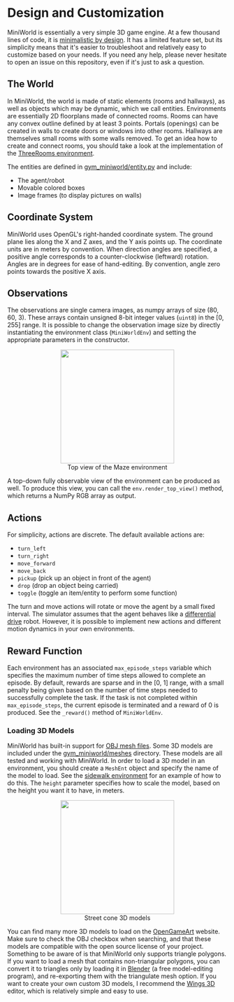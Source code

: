 # Design and Customization

MiniWorld is essentially a very simple 3D game engine. At a few thousand lines of code, it is [minimalistic by design](https://pointersgonewild.com/2018/02/18/minimalism-in-programming/). It has a limited feature set, but its simplicity means that it's easier to troubleshoot and relatively easy to customize based on your needs. If you need any help, please never hesitate to open an issue on this repository, even if it's just to ask a question.

## The World

In MiniWorld, the world is made of static elements (rooms and hallways), as well as objects which may be dynamic, which we call entities. Environments are essentially 2D floorplans made of connected rooms. Rooms can have any convex outline defined by at least 3 points. Portals (openings) can be created in walls to create doors or windows into other rooms. Hallways are themselves small rooms with some walls removed. To get an idea how to create and connect rooms, you should take a look at the implementation of the [ThreeRooms environment](/gym_miniworld/envs/threerooms.py).

The entities are defined in [gym_miniworld/entity.py](/gym_miniworld/entity.py) and include:

- The agent/robot
- Movable colored boxes
- Image frames (to display pictures on walls)

## Coordinate System

MiniWorld uses OpenGL's right-handed coordinate system. The ground plane lies along the X and Z axes, and the Y axis points up. The coordinate units are in meters by convention. When direction angles are specified, a positive angle corresponds to a counter-clockwise (leftward) rotation. Angles are in degrees for ease of hand-editing. By convention, angle zero points towards the positive X axis.

## Observations

The observations are single camera images, as numpy arrays of size (80, 60, 3). These arrays contain unsigned 8-bit integer values (`uint8`) in the [0, 255] range. It is possible to change the observation image size by directly instantiating the environment class (`MiniWorldEnv`) and setting the appropriate parameters in the constructor.

<p align="center">
<img src="/images/maze_top_view.jpg" width=260></img><br>
Top view of the Maze environment
</p>

A top-down fully observable view of the environment can be produced as well. To produce this view, you can call the `env.render_top_view()` method, which returns a NumPy RGB array as output.

## Actions

For simplicity, actions are discrete. The default available actions are:
- `turn_left`
- `turn_right`
- `move_forward`
- `move_back`
- `pickup` (pick up an object in front of the agent)
- `drop` (drop an object being carried)
- `toggle` (toggle an item/entity to perform some function)

The turn and move actions will rotate or move the agent by a small fixed interval. The simulator assumes that the agent behaves like a [differential drive](https://groups.csail.mit.edu/drl/courses/cs54-2001s/diffdrive.html) robot. However, it is possible to implement new actions and different motion dynamics in your own environments.

## Reward Function

Each environment has an associated `max_episode_steps` variable which specifies the maximum number of time steps allowed to complete an episode. By default, rewards are sparse and in the [0, 1] range, with a small penalty being given based on the number of time steps needed to successfully complete the task. If the task is not completed within `max_episode_steps`, the current episode is terminated and a reward of 0 is produced. See the `_reward()` method of `MiniWorldEnv`.

### Loading 3D Models

MiniWorld has built-in support for [OBJ mesh files](https://en.wikipedia.org/wiki/Wavefront_.obj_file). Some 3D models are included under the [gym_miniworld/meshes](https://github.com/maximecb/gym-miniworld/tree/master/gym_miniworld/meshes) directory. These models are all tested and working with MiniWorld. In order to load a 3D model in an environment, you should create a `MeshEnt` object and specify the name of the model to load. See the [sidewalk environment](https://github.com/maximecb/gym-miniworld/blob/master/gym_miniworld/envs/sidewalk.py) for an example of how to do this. The `height` parameter specifies how to scale the model, based on the height you want it to have, in meters.


<p align="center">
<img src="/images/sidewalk_0.jpg" width=260></img><br>
Street cone 3D models
</p>

You can find many more 3D models to load on the [OpenGameArt](https://opengameart.org/) website. Make sure to check the OBJ checkbox when searching, and that these models are compatible with the open source license of your project. Something to be aware of is that MiniWorld only supports triangle polygons. If you want to load a mesh that contains non-triangular polygons, you can convert it to triangles only by loading it in [Blender](https://www.blender.org/) (a free model-editing program), and re-exporting them with the triangulate mesh option. If you want to create your own custom 3D models, I recommend the [Wings 3D](http://www.wings3d.com/) editor, which is relatively simple and easy to use.
